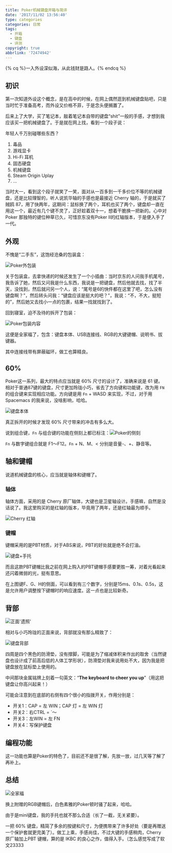 ```yaml
---
title: Poker机械键盘开箱与简评
date: '2017/11/02 13:56:40'
type: categories
categories: 日常
tags:
  - 开箱
  - 键盘
  - 评测
copyright: true
abbrlink: '72474942'
---
```

{% cq %}一入外设深似海，从此钱财是路人。{% endcq %}

## 初识

第一次知道外设这个概念，是在高中的时候，在网上偶然逛到机械键盘贴吧，只是当时忙于准备高考，而外设又价格不菲，于是念头便搁置了。

后来上了大学，买了笔记本，敲着笔记本自带的键盘“shit”一般的手感，才想到我应该买一把机械键盘了。于是就在网上找，看到一个段子说：

年轻人千万别碰哪些东西？

  1. 毒品
 2. 游戏显卡
  3. Hi-Fi 耳机
  4. 固态硬盘
 5. 机械键盘
  6. Steam Origin Uplay
  7. ...

<!-- more -->

当时大一，看到这个段子就笑了一笑，面对从一百多到一千多价位不等的机械键盘，还是比较理智的，听人说凯华轴的手感也是最接近 Cherry 轴的，于是就买了贼鸥 87，用了快两年，这期间：鼠标换了两个，耳机也买了两个，键盘却一直在用这一个，最近有几个键不灵了，正好趁着双十一，想着干脆换一把新的。心中对 Poker 那独特的键位种草已久，可惜京东没有Poker II的红轴版本，于是便入手了一代。

## 外观

不愧是“二手东”，这饱经沧桑的包装盒：

![](https://ws1.sinaimg.cn/large/ba22af52gy1fl3qctsaguj243k2b0kjl.jpg "Poker外包装")

关于包装盒，去拿快递的时候还发生了一个小插曲：当时京东的人问我手机尾号，我告诉了她，然后又问我是什么东西，我说是一把键盘，然后他就去找，找了半天，没找到，然后就问另一个人，说：“尾号是6的快件都在这里了吧，怎么没有键盘啊？”，然后转头问我：“键盘应该是挺大的吧？”，我说：“不，不大，挺短的”，然后她又去找小一点的包裹，结果一找就找到了。

回到寝室，迫不及待的拆开了包装：

![](https://ws1.sinaimg.cn/large/ba22af52gy1fl3qj2ui4kj243k2b0kjl.jpg "Poker包装内容")

这便是全家福了，包含：键盘本体、USB连接线、RGB的大键键帽、说明书、拔键器。

其中连接线带有屏蔽磁环，做工也算精良。

## 60%

Poker这一系列，最大的特点应当就是 60% 尺寸的设计了，准确来说是 61 键。相对于普通87键的键盘，尺寸更加玲珑小巧，省去了方向键和功能键，改为用 `FN` 的组合键来实现相应功能。方向键是用 `Fn` + WASD 来实现，不过，对于用 Spacemacs 的我来说，没啥影响，哈哈。

![](https://ws1.sinaimg.cn/large/ba22af52gy1fl3qxfv4goj243k2b0hdt.jpg "键盘本体")

真正拆开的时候才发现 60% 尺寸带来的冲击有多么大。

说到组合键，`Fn` 与组合键的功能在侧刻上都已标注：![](https://ws1.sinaimg.cn/large/ba22af52gy1fl3r1trl7vj243k2b0x6t.jpg "Poker的侧刻")

`Fn` 与数字键组合就是 F1～F12。`Fn` + N、M、< 分别是音量-、+、静音等。

## 轴和键帽

说道机械键盘的核心，应当就是轴体和键帽了。

### 轴体

轴体方面，采用的是 Cherry 原厂轴体，大键也是卫星轴设计。手感嘛，自然是没话说了。我这里购买的是红轴的版本，毕竟用了两年，还是红轴最为顺手。

![](https://ws1.sinaimg.cn/large/ba22af52gy1fl3r9v9mnoj243k2b07wh.jpg "Cherry 红轴")

### 键帽

键帽采用的是PBT材质，对于ABS来说，PBT的好处就是绝不会打油。

![](https://ws1.sinaimg.cn/large/ba22af52gy1fl3rc4e86zj243k2b04qp.jpg "键盘+手托")

而且这款PBT键帽比我之前在网上购入的PBT键帽手感要更胜一筹，对着光看起来还闪着微弱的光，挺有意思。

在上图键F、G、H的侧面，可以看到有三个数字，分别是15ms、0.1s、0.5s，这是允许用户调整按下键帽时的响应速度。这一点也是比较新奇。

## 背部

![](https://ws1.sinaimg.cn/large/ba22af52gy1fl3shsmhccj243k2b07wh.jpg "正面'遗照'")

相对与小巧玲珑的正面来说，背部就没有那么精致了：

![](https://ws1.sinaimg.cn/large/ba22af52gy1fl3rltroerj243k2b0kjl.jpg "键盘背部")

四周是四个黑色的防滑垫，没有撑脚，可能是为了缩减体积来作出的取舍（当然键盘也设计成了前高后低的人体工学形状），防滑垫对我来说用处不大，因为我是把键盘放在鼠标垫上使用的。

中间那块金属铭牌上刻着一句英文：“**The keyboard to cheer you up**”（用这把键盘让你高兴起来！）

可能会注意到在底部的右侧有四个很小的指拨开关，作用分别是：

- 开关1：CAP = 左 WIN；CAP 灯 = 左 WIN 灯
- 开关2：右CTRL = `～
- 开关3：左WIN = 左 FN
- 开关4：写保护键盘

## 编程功能

这一功能也算是Poker的特色了，目前还不是很了解，先放一放，过几天等了解了再补上。

## 总结

![](https://ws1.sinaimg.cn/large/ba22af52gy1fl3s3s96igj243k2b0hdt.jpg "全家福")

换上附赠的RGB键帽后，白色素雅的Poker顿时骚了起来，哈哈。

由于是mini键盘，我的手托也就不那么合适（长了一截，无关紧要）。

一把 60% 键盘，精简了多余的按键和尺寸，为便携带来了许多好处（要是再赠送一个保护套就更完美了）。做工上乘，手感尚佳，不过大键的手感稍肉，Cherry 原厂轴加上PBT 键帽，算的是 IKBC 的良心之作，值得入手。（怎么感觉写成了软文23333